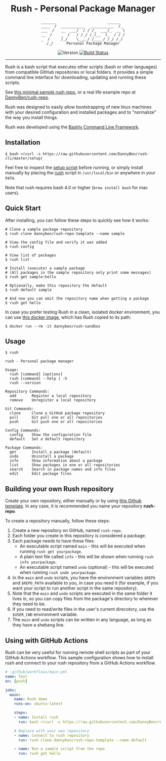 <div align='center'>

Rush - Personal Package Manager
==================================================

```
_______                       ______  
____  /  ___________  ___________  /_ 
___  /   __  ___/  / / /_  ___/_  __ \
__  /    _  /   / /_/ /_(__  )_  / / /
_  /     /_/    \__,_/ /____/ /_/ /_/ 
/_/      Personal Package Manager
```

![Version](https://img.shields.io/badge/version-0.4.1-blue.svg)
[![Build Status](https://github.com/DannyBen/rush-cli/workflows/Test/badge.svg)](https://github.com/DannyBen/rush-cli/actions?query=workflow%3ATest)

</div>

---

Rush is a bash script that executes other scripts (bash or other languages)
from compatible GitHub repositories or local folders. It provides a simple
command line interface for downloading, updating and running these scripts.

See [this minimal sample rush repo][sample], or a real life example
repo at [DannyBen/rush-repo][dannyben-repo].

Rush was designed to easily allow bootstrapping of new linux machines with 
your desired configuration and installed packages and to "normalize" the way
you install things.

Rush was developed using the [Bashly Command Line Framework][bashly].


Installation
--------------------------------------------------

    $ bash <(curl -s https://raw.githubusercontent.com/DannyBen/rush-cli/master/setup)

Feel free to inspect the [setup script](setup) before running, or simply
install manually by placing the [rush](rush) script in `/usr/local/bin` or
anywhere in your `PATH`.

Note that rush requires bash 4.0 or higher
(`brew install bash` for mac users).


Quick Start
--------------------------------------------------

After installing, you can follow these steps to quickly see how it works:

```shell
# Clone a sample package repository
$ rush clone dannyben/rush-repo-template --name sample

# View the config file and verify it was added
$ rush config

# View list of packages
$ rush list

# Install (execute) a sample package
# (All packages in the sample repository only print some messages)
$ rush get sample:hello 

# Optionally, make this repository the default
$ rush default sample

# And now you can omit the repository name when getting a package
$ rush get hello
```

In case you prefer testing Rush in a clean, isolated docker environment, you
can use [this docker image][docker-sandbox], which has Rush copied to its path:

    $ docker run --rm -it dannyben/rush-sandbox


Usage
--------------------------------------------------

```shell
$ rush

rush - Personal package manager

Usage:
  rush [command] [options]
  rush [command] --help | -h
  rush --version

Repository Commands:
  add       Register a local repository
  remove    Unregister a local repository

Git Commands:
  clone     Clone a GitHub package repository
  pull      Git pull one or all repositories
  push      Git push one or all repositories

Config Commands:
  config    Show the configuration file
  default   Set a default repository

Package Commands:
  get       Install a package (default)
  undo      Uninstall a package
  info      Show information about a package
  list      Show packages in one or all repositories
  search    Search in package names and info files
  edit      Edit package files

```


Building your own Rush repository
--------------------------------------------------

Create your own repository, either manually or by using
[this Github template][sample]. In any case, it is recommended you name your 
repository **rush-repo**.

To create a repository manually, follow these steps:

1. Create a new repository on GitHub, named `rush-repo`.
2. Each folder you create in this repository is considered a package.
3. Each package needs to have these files:
   - An executable script named `main` - this will be executed when running
     `rush get yourpackage`.
   - A plain text file called `info` - this will be shown when running
     `rush info yourpackage`.
   - An executable script named `undo` (optional) - this will be executed 
     when running `rush undo yourpackage`.
4. In the `main` and `undo` scripts, you have the environment variables
   `$REPO` and `$REPO_PATH` available to you, in case you need it (for
   example, if you want your script to run another script in the same
   repository).
5. Note that the `main` and `undo` scripts are executed in the same folder it
   lives in, so you can copy files from the package's directory to wherever
   they need to be.
6. If you need to read/write files in the user's current direcotory, use the
   `$USER_CWD` environment variable.
7. The `main` and `undo` scripts can be written in any language, as long as
   they have a shebang line.



Using with GitHub Actions
--------------------------------------------------

Rush can be very useful for running remote shell scripts as part of your
GitHub Actions workflow. This sample configuration shows how to install rush
and connect to your rush repository from a GitHub Actions workflow.

```yaml
# .github/workflows/main.yml
name: Test
on: [push]

jobs:
  main:
    name: Rush demo
    runs-on: ubuntu-latest

    steps:
    - name: Install rush
      run: bash <(curl -s https://raw.githubusercontent.com/DannyBen/rush-cli/master/setup)

    # Replace with your own repository
    - name: Connect to rush repository
      run: rush clone dannyben/rush-repo-template --name default

    - name: Run a sample script from the repo
      run: rush get hello
```


[sample]: https://github.com/DannyBen/rush-repo-template
[dannyben-repo]: https://github.com/dannyben/rush-repo
[bashly]: https://github.com/dannyben/bashly
[docker-sandbox]: https://github.com/DannyBen/docker-rush-sandbox


